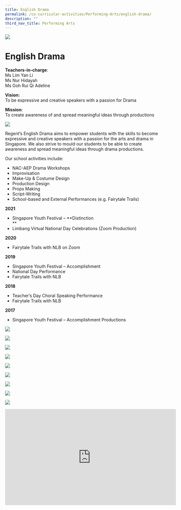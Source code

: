 ```yaml
---
title: English Drama
permalink: /co-curricular-activities/Performing-Arts/english-drama/
description: ""
third_nav_title: Performing Arts
---
```

![](/images/eldsbannerwebsite-scaled.jpg)

English Drama
=============

**Teachers-in-charge**:  
Ms Lim Yan Li  
Ms Nur Hidayah  
Ms Goh Rui Qi Adeline

**Vision:**  
To be expressive and creative speakers with a passion for Drama

**Mission**:  
To create awareness of and spread meaningful ideas through productions

![](/images/English-Drama-Fun-1024x683.jpg)

Regent’s English Drama aims to empower students with the skills to become expressive and creative speakers with a passion for the arts and drama in Singapore. We also strive to mould our students to be able to create awareness and spread meaningful ideas through drama productions.

Our school activities include:

*   NAC-AEP Drama Workshops
*   Improvisation
*   Make-Up & Costume Design
*   Production Design
*   Props Making
*   Script-Writing
*   School-based and External Performances (e.g. Fairytale Trails)

**2021**

*   Singapore Youth Festival – **Distinction  
    **
*   Limbang Virtual National Day Celebrations (Zoom Production)

**2020**

*   Fairytale Trails with NLB on Zoom

**2019**

*   Singapore Youth Festival – Accomplishment
*   National Day Performance
*   Fairytale Trails with NLB

**2018**

*   Teacher’s Day Choral Speaking Performance
*   Fairytale Trails with NLB

**2017**

*   Singapore Youth Festival – Accomplishment Productions

![](/images/IMG-20191105-WA0001-1024x682.jpg)

![](/images/IMG-20191105-WA0002-1024x917.jpg)

![](/images/IMG-20191105-WA0003-1024x682.jpg)

![](/images/IMG-20191105-WA0004-1024x768.jpg)

![](/images/IMG-20191105-WA0005-1024x768.jpg)

![](/images/IMG-20191105-WA0006-1024x768.jpg)

![](/images/IMG-20191105-WA0007-1024x768.jpg)

![](/images/WhatsApp-Image-2020-09-17-1024x740.jpeg)

![](/images/WhatsApp-Image-2020-09-20-1024x768.jpeg)

<iframe width="560" height="315" src="https://www.youtube.com/embed/4mgKkVpeQ_E" title="YouTube video player" frameborder="0" allow="accelerometer; autoplay; clipboard-write; encrypted-media; gyroscope; picture-in-picture" allowfullscreen></iframe>